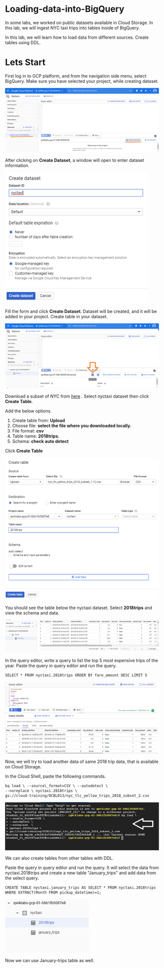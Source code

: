 # Loading-data-into-BigQuery

In some labs, we worked on public datasets available in Cloud Storage. In this lab, we will ingest NYC taxi trips into tables inside of BigQuery.

In this lab, we will learn how to load data from different sources. Create tables using DDL.

# Lets Start

First log in to GCP platform, and from the navigation side menu, select BigQuery. Make sure you have selected your project, while creating dataset.

![Test Image 4]( https://github.com/acadali/Loading-data-into-BigQuery/blob/main/1.png)

After clicking on **Create Dataset**, a window will open to enter dataset information.

![Test Image 4]( https://github.com/acadali/Loading-data-into-BigQuery/blob/main/2.png)

Fill the form and click **Create Dataset**. Dataset will be created, and it will be added in your project. Create table in your dataset.

![Test Image 4]( https://github.com/acadali/Loading-data-into-BigQuery/blob/main/3.png)

Download a subset of NYC from <a href="data:application/octet-stream,DATA" download="https://github.com/acadali/Loading-data-into-BigQuery/blob/main/nyc_tlc_yellow_trips_2018_subset_1.csv">here</a>
. Select nyctaxi dataset then click **Create Table**.

Add the below options.

1. Create table from: **Upload**
2. Choose file: **select the file where you downloaded locally.**
3. File format: **csv**
4. Table name: **2018trips.**
5. Schema: **check auto detect**

Click **Create Table**

![Test Image 4]( https://github.com/acadali/Loading-data-into-BigQuery/blob/main/4.png)

You should see the table below the nyctaxi dataset. Select **2018trips** and view the schema and data.

![Test Image 4]( https://github.com/acadali/Loading-data-into-BigQuery/blob/main/5.png)

In the query editor, write a query to list the top 5 most expensive trips of the year. Paste the query in query editor and run the query.

    SELECT * FROM nyctaxi.2018trips ORDER BY fare_amount DESC LIMIT 5

![Test Image 4]( https://github.com/acadali/Loading-data-into-BigQuery/blob/main/6.png)

Now, we will try to load another data of same 2018 trip data, that is available on Cloud Storage.

In the Cloud Shell, paste the following commands.

    bq load \ --source\_format=CSV \ --autodetect \ 
    --noreplace \ nyctaxi.2018trips \ 
    gs://cloud-training/OCBL013/nyc_tlc_yellow_trips_2018_subset_2.csv

![Test Image 4]( https://github.com/acadali/Loading-data-into-BigQuery/blob/main/7.png)

We can also create tables from other tables with DDL.

Paste the query in query editor and run the query. It will select the data from nyctaxi.2018trips and create a new table &quot;January\_trips&quot; and add data from the select query.

    CREATE TABLE nyctaxi.january_trips AS SELECT * FROM nyctaxi.2018trips WHERE EXTRACT(Month FROM pickup_datetime)=1;

![Test Image 4]( https://github.com/acadali/Loading-data-into-BigQuery/blob/main/8.png)

Now we can use January-trips table as well.
